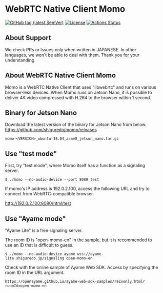 # WebRTC Native Client Momo

[![GitHub tag (latest SemVer)](https://img.shields.io/github/tag/shiguredo/momo.svg)](https://github.com/shiguredo/momo)
[![License](https://img.shields.io/badge/License-Apache%202.0-blue.svg)](https://opensource.org/licenses/Apache-2.0)
[![Actions Status](https://github.com/shiguredo/momo/workflows/daily-build-workflow/badge.svg)](https://github.com/shiguredo/momo/actions)

## About Support

We check PRs or Issues only when written in JAPANESE.
In other languages, we won't be able to deal with them. Thank you for your understanding.

## About WebRTC Native Client Momo

Momo is a WebRTC Native Client that uses "libwebrtc" and runs on various browser-less devices.
When Momo runs on Jetson Nano, it is possible to deliver 4K video compressed with H.264 to the browser within 1 second.

## Binary for Jetson Nano

Download the latest version of the binary for Jetson Nano from below.
https://github.com/shiguredo/momo/releases

```
momo-<VERSION>_ubuntu-18.04_armv8_jetson_nano.tar.gz
```

## Use "test mode"

First, try "test mode", where Momo itself has a function as a signaling server.

```shell
$ ./momo --no-audio-device --port 8080 test
```

If momo's IP address is 192.0.2.100, access the following URL and try to connect from WebRTC-compatible browser.

http://192.0.2.100:8080/html/test

## Use "Ayame mode"

"Ayame Lite" is a free signaling server.

The room ID is "open-momo-en" in the sample, but it is recommended to use an ID that is difficult to guess.

```shell
$ ./momo --no-audio-device ayame wss://ayame-lite.shiguredo.jp/signaling open-momo-en
```

Check with the online sample of Ayame Web SDK.
Access by specifying the room ID in the URL argument.

```
https://openayame.github.io/ayame-web-sdk-samples/recvonly.html?roomId=open-momo-en
```
